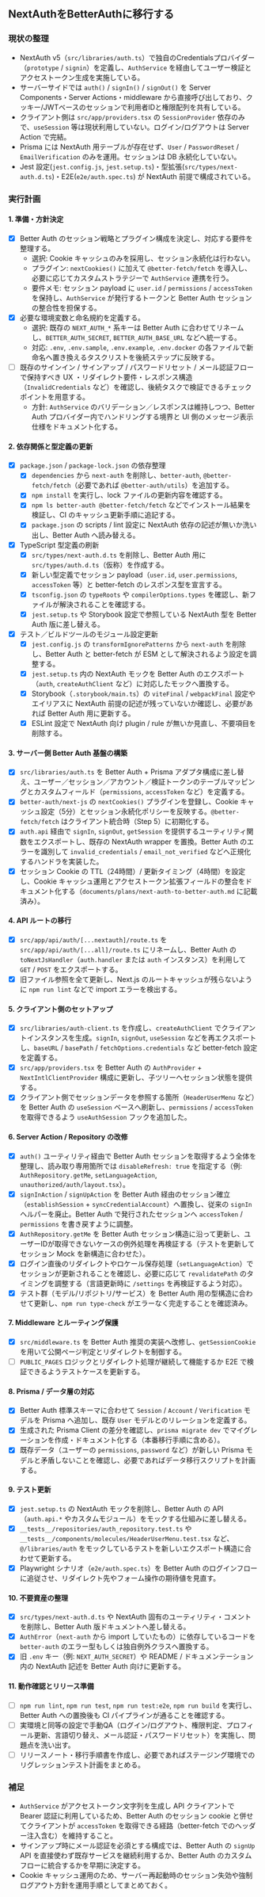 ## NextAuthをBetterAuthに移行する

### 現状の整理
- NextAuth v5（`src/libraries/auth.ts`）で独自のCredentialsプロバイダー（`prototype` / `signin`）を定義し、`AuthService` を経由してユーザー検証とアクセストークン生成を実施している。
- サーバーサイドでは `auth()` / `signIn()` / `signOut()` を Server Components・Server Actions・middleware から直接呼び出しており、クッキー/JWTベースのセッションで利用者IDと権限配列を共有している。
- クライアント側は `src/app/providers.tsx` の `SessionProvider` 依存のみで、`useSession` 等は現状利用していない。ログイン/ログアウトは Server Action で完結。
- Prisma には NextAuth 用テーブルが存在せず、`User` / `PasswordReset` / `EmailVerification` のみを運用。セッションは DB 永続化していない。
- Jest 設定(`jest.config.js`, `jest.setup.ts`)・型拡張(`src/types/next-auth.d.ts`)・E2E(`e2e/auth.spec.ts`) が NextAuth 前提で構成されている。

### 実行計画

#### 1. 準備・方針決定
- [x] Better Auth のセッション戦略とプラグイン構成を決定し、対応する要件を整理する。  
  - 選択: Cookie キャッシュのみを採用し、セッション永続化は行わない。  
  - プラグイン: `nextCookies()` に加えて `@better-fetch/fetch` を導入し、必要に応じてカスタムストラテジーで `AuthService` 連携を行う。  
  - 要件メモ: セッション payload に `user.id` / `permissions` / `accessToken` を保持し、`AuthService` が発行するトークンと Better Auth セッションの整合性を担保する。
- [x] 必要な環境変数と命名規約を定義する。  
  - 選択: 既存の `NEXT_AUTH_*` 系キーは Better Auth に合わせてリネームし、`BETTER_AUTH_SECRET`, `BETTER_AUTH_BASE_URL` などへ統一する。  
  - 対応: `.env`, `.env.sample`, `.env.example`, `.env.docker` の各ファイルで新命名へ置き換えるタスクリストを後続ステップに反映する。
- [ ] 既存のサインイン / サインアップ / パスワードリセット / メール認証フローで保持すべき UX ・リダイレクト要件・レスポンス構造（`InvalidCredentials` など）を確認し、後続タスクで検証できるチェックポイントを用意する。  
  - 方針: `AuthService` のバリデーション／レスポンスは維持しつつ、Better Auth プロバイダー内でハンドリングする境界と UI 側のメッセージ表示仕様をドキュメント化する。

#### 2. 依存関係と型定義の更新
- [x] `package.json` / `package-lock.json` の依存整理  
  - [x] `dependencies` から `next-auth` を削除し、`better-auth`, `@better-fetch/fetch`（必要であれば `@better-auth/utils`）を追加する。  
  - [x] `npm install` を実行し、lock ファイルの更新内容を確認する。  
  - [x] `npm ls better-auth @better-fetch/fetch` などでインストール結果を検証し、CI のキャッシュ更新手順に追記する。  
  - [x] `package.json` の scripts / lint 設定に NextAuth 依存の記述が無いか洗い出し、Better Auth へ読み替える。
- [x] TypeScript 型定義の刷新  
  - [x] `src/types/next-auth.d.ts` を削除し、Better Auth 用に `src/types/auth.d.ts`（仮称）を作成する。  
  - [x] 新しい型定義でセッション payload（`user.id`, `user.permissions`, `accessToken` 等）と better-fetch のレスポンス型を宣言する。  
  - [x] `tsconfig.json` の `typeRoots` や `compilerOptions.types` を確認し、新ファイルが解決されることを確認する。  
  - [x] `jest.setup.ts` や Storybook 設定で参照している NextAuth 型を Better Auth 版に差し替える。
- [x] テスト／ビルドツールのモジュール設定更新  
  - [x] `jest.config.js` の `transformIgnorePatterns` から `next-auth` を削除し、Better Auth と better-fetch が ESM として解決されるよう設定を調整する。  
  - [x] `jest.setup.ts` 内の NextAuth モックを Better Auth のエクスポート（`auth`, `createAuthClient` など）に対応したモックへ置換する。  
  - [x] Storybook（`.storybook/main.ts`）の `viteFinal` / `webpackFinal` 設定やエイリアスに NextAuth 前提の記述が残っていないか確認し、必要があれば Better Auth 用に更新する。  
  - [x] ESLint 設定で NextAuth 向け plugin / rule が無いか見直し、不要項目を削除する。

#### 3. サーバー側 Better Auth 基盤の構築
- [x] `src/libraries/auth.ts` を Better Auth + Prisma アダプタ構成に差し替え、ユーザー／セッション／アカウント／検証トークンのテーブルマッピングとカスタムフィールド（`permissions`, `accessToken` など）を定義する。
- [x] `better-auth/next-js` の `nextCookies()` プラグインを登録し、Cookie キャッシュ設定（5分）とセッション永続化ポリシーを反映する。`@better-fetch/fetch` はクライアント統合時（Step 5）に初期化する。
- [x] `auth.api` 経由で `signIn`, `signOut`, `getSession` を提供するユーティリティ関数をエクスポートし、既存の NextAuth wrapper を置換。Better Auth のエラーを識別して `invalid_credentials` / `email_not_verified` などへ正規化するハンドラを実装した。
- [x] セッション Cookie の TTL（24時間）/ 更新タイミング（4時間）を設定し、Cookie キャッシュ運用とアクセストークン拡張フィールドの整合をドキュメント化する（`documents/plans/next-auth-to-better-auth.md` に記載済み）。

#### 4. API ルートの移行
- [x] `src/app/api/auth/[...nextauth]/route.ts` を `src/app/api/auth/[...all]/route.ts` にリネームし、Better Auth の `toNextJsHandler`（`auth.handler` または `auth` インスタンス）を利用して `GET` / `POST` をエクスポートする。
- [x] 旧ファイル参照を全て更新し、Next.js のルートキャッシュが残らないように `npm run lint` などで import エラーを検出する。

#### 5. クライアント側のセットアップ
- [x] `src/libraries/auth-client.ts` を作成し、`createAuthClient` でクライアントインスタンスを生成。`signIn`, `signOut`, `useSession` などを再エクスポートし、`baseURL` / `basePath` / `fetchOptions.credentials` など better-fetch 設定を定義する。
- [x] `src/app/providers.tsx` を Better Auth の `AuthProvider` + `NextIntlClientProvider` 構成に更新し、子ツリーへセッション状態を提供する。
- [x] クライアント側でセッションデータを参照する箇所（`HeaderUserMenu` など）を Better Auth の `useSession` ベースへ刷新し、`permissions` / `accessToken` を取得できるよう `useAuthSession` フックを追加した。

#### 6. Server Action / Repository の改修
- [x] `auth()` ユーティリティ経由で Better Auth セッションを取得するよう全体を整理し、読み取り専用箇所では `disableRefresh: true` を指定する（例: `AuthRepository.getMe`, `setLanguageAction`, `unauthorized/auth/layout.tsx`）。
- [x] `signInAction` / `signUpAction` を Better Auth 経由のセッション確立（`establishSession` + `syncCredentialAccount`）へ置換し、従来の `signIn` ヘルパーを廃止。Better Auth で発行されたセッションへ `accessToken` / `permissions` を書き戻すように調整。
- [x] `AuthRepository.getMe` を Better Auth セッション構造に沿って更新し、ユーザーIDが取得できないケースの例外処理を再検証する（テストを更新してセッション Mock を新構造に合わせた）。
- [x] ログイン直後のリダイレクトやロケール保存処理（`setLanguageAction`）でセッションが更新されることを確認し、必要に応じて `revalidatePath` のタイミングを調整する（言語更新時に `/settings` を再検証するよう対応）。
- [x] テスト群（モデル/リポジトリ/サービス）を Better Auth 用の型構造に合わせて更新し、`npm run type-check` がエラーなく完走することを確認済み。

#### 7. Middleware とルーティング保護
- [x] `src/middleware.ts` を Better Auth 推奨の実装へ改修し、`getSessionCookie` を用いて公開ページ判定とリダイレクトを制御する。
- [ ] `PUBLIC_PAGES` ロジックとリダイレクト処理が継続して機能するか E2E で検証できるようテストケースを更新する。

#### 8. Prisma / データ層の対応
- [x] Better Auth 標準スキーマに合わせて `Session` / `Account` / `Verification` モデルを Prisma へ追加し、既存 `User` モデルとのリレーションを定義する。
- [x] 生成された Prisma Client の差分を確認し、`prisma migrate dev` でマイグレーションを作成・ドキュメント化する（本番移行手順に含める）。
- [x] 既存データ（ユーザーの `permissions`, `password` など）が新しい Prisma モデルと矛盾しないことを確認し、必要であればデータ移行スクリプトを計画する。

#### 9. テスト更新
- [x] `jest.setup.ts` の NextAuth モックを削除し、Better Auth の API（`auth.api.*` やカスタムモジュール）をモックする仕組みに差し替える。
- [x] `__tests__/repositories/auth_repository.test.ts` や `__tests__/components/molecules/HeaderUserMenu.test.tsx` など、`@/libraries/auth` をモックしているテストを新しいエクスポート構造に合わせて更新する。
- [x] Playwright シナリオ（`e2e/auth.spec.ts`）を Better Auth のログインフローに追従させ、リダイレクト先やフォーム操作の期待値を見直す。

#### 10. 不要資産の整理
- [x] `src/types/next-auth.d.ts` や NextAuth 固有のユーティリティ・コメントを削除し、Better Auth 版ドキュメントへ差し替える。
- [x] `AuthError`（`next-auth` から import していたもの）に依存しているコードを `better-auth` のエラー型もしくは独自例外クラスへ置換する。
- [x] 旧 `.env` キー（例: `NEXT_AUTH_SECRET`）や README / ドキュメンテーション内の NextAuth 記述を Better Auth 向けに更新する。

#### 11. 動作確認とリリース準備
- [ ] `npm run lint`, `npm run test`, `npm run test:e2e`, `npm run build` を実行し、Better Auth への置換後も CI パイプラインが通ることを確認する。
- [ ] 実環境と同等の設定で手動QA（ログイン/ログアウト、権限判定、プロフィール更新、言語切り替え、メール認証・パスワードリセット）を実施し、問題点を洗い出す。
- [ ] リリースノート・移行手順書を作成し、必要であればステージング環境でのリグレッションテスト計画をまとめる。

### 補足
- `AuthService` がアクセストークン文字列を生成し API クライアントで Bearer 認証に利用しているため、Better Auth のセッション cookie と併せてクライアントが `accessToken` を取得できる経路（better-fetch でのヘッダー注入含む）を維持すること。
- サインアップ時にメール認証を必須とする構成では、Better Auth の `signUp` API を直接使わず既存サービスを継続利用するか、Better Auth のカスタムフローに統合するかを早期に決定する。
- Cookie キャッシュ運用のため、サーバー再起動時のセッション失効や強制ログアウト方針を運用手順としてまとめておく。
